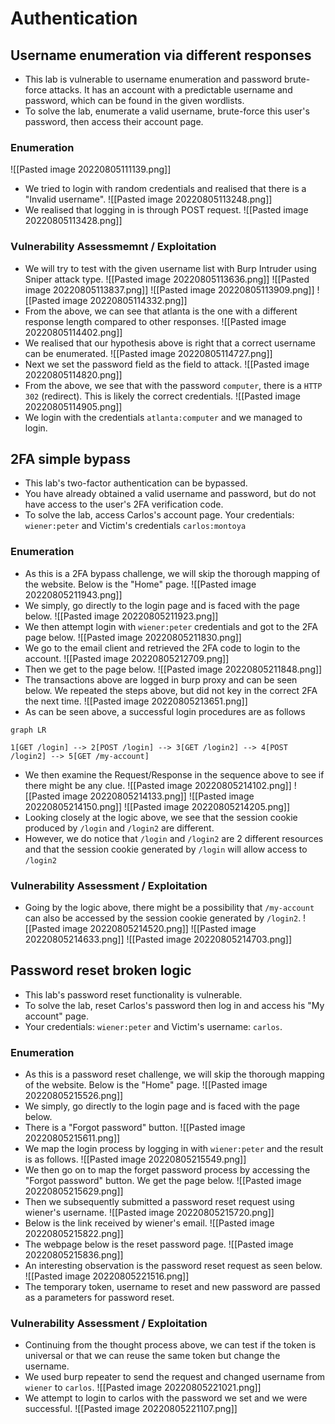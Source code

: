 # Authentication
## Username enumeration via different responses
- This lab is vulnerable to username enumeration and password brute-force attacks. It has an account with a predictable username and password, which can be found in the given wordlists.
- To solve the lab, enumerate a valid username, brute-force this user's password, then access their account page. 
### Enumeration
![[Pasted image 20220805111139.png]]
- We tried to login with random credentials and realised that there is a "Invalid username".
![[Pasted image 20220805113248.png]]
- We realised that logging in is through POST request.
![[Pasted image 20220805113428.png]]

### Vulnerability Assessmemnt / Exploitation
- We will try to test with the given username list with Burp Intruder using Sniper attack type.
![[Pasted image 20220805113636.png]]
![[Pasted image 20220805113837.png]]
![[Pasted image 20220805113909.png]]
![[Pasted image 20220805114332.png]]
- From the above, we can see that atlanta is the one with a different response length compared to other responses. 
![[Pasted image 20220805114402.png]]
- We realised that our hypothesis above is right that a correct username can be enumerated.
![[Pasted image 20220805114727.png]]
- Next we set the password field as the field to attack.
![[Pasted image 20220805114820.png]]
- From the above, we see that with the password `computer`, there is a `HTTP 302` (redirect). This is likely the correct credentials.
![[Pasted image 20220805114905.png]]
- We login with the credentials `atlanta:computer` and we managed to login.

## 2FA simple bypass
- This lab's two-factor authentication can be bypassed. 
- You have already obtained a valid username and password, but do not have access to the user's 2FA verification code. 
- To solve the lab, access Carlos's account page. Your credentials: `wiener:peter` and Victim's credentials `carlos:montoya`

### Enumeration
- As this is a 2FA bypass challenge, we will skip the thorough mapping of the website. Below is the "Home" page.
![[Pasted image 20220805211943.png]]
- We simply, go directly to the login page and is faced with the page below.
![[Pasted image 20220805211923.png]]
- We then attempt login with `wiener:peter` credentials and got to the 2FA page below.
![[Pasted image 20220805211830.png]]
- We go to the email client and retrieved the 2FA code to login to the account.
![[Pasted image 20220805212709.png]]
- Then we get to the page below.
![[Pasted image 20220805211848.png]]
- The transactions above are logged in burp proxy and can be seen below. We repeated the steps above, but did not key in the correct 2FA the next time.
![[Pasted image 20220805213651.png]]
- As can be seen above, a successful login procedures are as follows 
```mermaid
graph LR

1[GET /login] --> 2[POST /login] --> 3[GET /login2] --> 4[POST /login2] --> 5[GET /my-account]
``` 
- We then examine the Request/Response in the sequence above to see if there might be any clue.
![[Pasted image 20220805214102.png]]
![[Pasted image 20220805214133.png]]
![[Pasted image 20220805214150.png]]
![[Pasted image 20220805214205.png]]
- Looking closely at the logic above, we see that the session cookie produced by `/login` and `/login2` are different. 
- However, we do notice that `/login` and `/login2` are 2 different resources and that the session cookie generated by `/login` will allow access to `/login2`  
### Vulnerability Assessment / Exploitation
- Going by the logic above, there might be a possibility that `/my-account` can also be accessed by the session cookie generated by `/login2`. 
![[Pasted image 20220805214520.png]]
![[Pasted image 20220805214633.png]]
![[Pasted image 20220805214703.png]]

## Password reset broken logic
 - This lab's password reset functionality is vulnerable. 
 - To solve the lab, reset Carlos's password then log in and access his "My account" page. 
 - Your credentials: `wiener:peter` and Victim's username: `carlos`.
### Enumeration
- As this is a password reset challenge, we will skip the thorough mapping of the website. Below is the "Home" page.
![[Pasted image 20220805215526.png]]
- We simply, go directly to the login page and is faced with the page below.
- There is a "Forgot password" button.
![[Pasted image 20220805215611.png]]
- We map the login process by logging in with `wiener:peter` and the result is as follows.
![[Pasted image 20220805215549.png]]
- We then go on to map the forget password process by accessing the "Forgot password" button. We get the page below.
![[Pasted image 20220805215629.png]]
- Then we subsequently submitted a password reset request using wiener's username.
![[Pasted image 20220805215720.png]]
- Below is the link received by wiener's email.
![[Pasted image 20220805215822.png]]
- The webpage below is the reset password page.
![[Pasted image 20220805215836.png]]
- An interesting observation is the password reset request as seen below.
![[Pasted image 20220805221516.png]]
- The temporary token, username to reset and new password are passed as a parameters for password reset. 

### Vulnerability Assessment / Exploitation
- Continuing from the thought process above, we can test if the token is universal or that we can reuse the same token but change the username.
- We used burp repeater to send the request and changed username from `wiener` to `carlos`.
![[Pasted image 20220805221021.png]]
- We attempt to login to carlos with the password we set and we were successful.
![[Pasted image 20220805221107.png]]